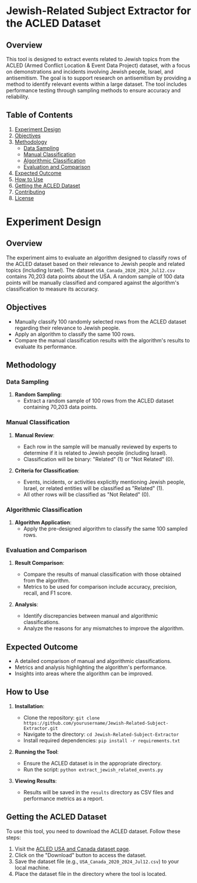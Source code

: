 # Jewish-Related Subject Extractor for the ACLED Dataset

## Overview

This tool is designed to extract events related to Jewish topics from the ACLED (Armed Conflict Location & Event Data Project) dataset, with a focus on demonstrations and incidents involving Jewish people, Israel, and antisemitism. The goal is to support research on antisemitism by providing a method to identify relevant events within a large dataset. The tool includes performance testing through sampling methods to ensure accuracy and reliability.

## Table of Contents
1. [Experiment Design](#experiment-design)
2. [Objectives](#objectives)
3. [Methodology](#methodology)
   - [Data Sampling](#data-sampling)
   - [Manual Classification](#manual-classification)
   - [Algorithmic Classification](#algorithmic-classification)
   - [Evaluation and Comparison](#evaluation-and-comparison)
4. [Expected Outcome](#expected-outcome)
5. [How to Use](#how-to-use)
6. [Getting the ACLED Dataset](#getting-the-acled-dataset)
7. [Contributing](#contributing)
8. [License](#license)

# Experiment Design

## Overview

The experiment aims to evaluate an algorithm designed to classify rows of the ACLED dataset based on their relevance to Jewish people and related topics (including Israel). The dataset `USA_Canada_2020_2024_Jul12.csv` contains 70,203 data points about the USA. A random sample of 100 data points will be manually classified and compared against the algorithm's classification to measure its accuracy.

## Objectives

- Manually classify 100 randomly selected rows from the ACLED dataset regarding their relevance to Jewish people.
- Apply an algorithm to classify the same 100 rows.
- Compare the manual classification results with the algorithm's results to evaluate its performance.

## Methodology

### Data Sampling

1. **Random Sampling**:
    - Extract a random sample of 100 rows from the ACLED dataset containing 70,203 data points.

### Manual Classification

1. **Manual Review**:
    - Each row in the sample will be manually reviewed by experts to determine if it is related to Jewish people (including Israel).
    - Classification will be binary: "Related" (1) or "Not Related" (0).

2. **Criteria for Classification**:
    - Events, incidents, or activities explicitly mentioning Jewish people, Israel, or related entities will be classified as "Related" (1).
    - All other rows will be classified as "Not Related" (0).

### Algorithmic Classification

1. **Algorithm Application**:
    - Apply the pre-designed algorithm to classify the same 100 sampled rows.

### Evaluation and Comparison

1. **Result Comparison**:
    - Compare the results of manual classification with those obtained from the algorithm.
    - Metrics to be used for comparison include accuracy, precision, recall, and F1 score.

2. **Analysis**:
    - Identify discrepancies between manual and algorithmic classifications.
    - Analyze the reasons for any mismatches to improve the algorithm.

## Expected Outcome

- A detailed comparison of manual and algorithmic classifications.
- Metrics and analysis highlighting the algorithm's performance.
- Insights into areas where the algorithm can be improved.

## How to Use

1. **Installation**:
    - Clone the repository: `git clone https://github.com/yourusername/Jewish-Related-Subject-Extractor.git`
    - Navigate to the directory: `cd Jewish-Related-Subject-Extractor`
    - Install required dependencies: `pip install -r requirements.txt`

2. **Running the Tool**:
    - Ensure the ACLED dataset is in the appropriate directory.
    - Run the script: `python extract_jewish_related_events.py`

3. **Viewing Results**:
    - Results will be saved in the `results` directory as CSV files and performance metrics as a report.

## Getting the ACLED Dataset

To use this tool, you need to download the ACLED dataset. Follow these steps:

1. Visit the [ACLED USA and Canada dataset page](https://acleddata.com/united-states-and-canada/usa/).
2. Click on the "Download" button to access the dataset.
3. Save the dataset file (e.g., `USA_Canada_2020_2024_Jul12.csv`) to your local machine.
4. Place the dataset file in the directory where the tool is located.


